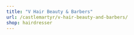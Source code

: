```yaml
---
title: "V Hair Beauty & Barbers"
url: /castlemartyr/v-hair-beauty-and-barbers/
shop: hairdresser
---
```

